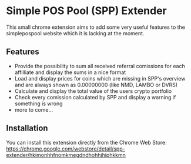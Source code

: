 # Simple POS Pool (SPP) Extender
This small chrome extension aims to add some very useful features to the simplepospool website which it is lacking at the moment.

Features
--------
- Provide the possibility to sum all received referral comissions for each affilliate and display the sums in a nice format
- Load and display prices for coins which are missing in SPP's overview and are always shown as 0.00000000 (like NMD, LAMBO or DVRS)
- Calculate and display the total value of the users crypto portfolio
- Check every comission calculated by SPP and display a warning if something is wrong
- more to come...

Installation
------------
You can install this extension directly from the Chrome Web Store:
https://chrome.google.com/webstore/detail/spp-extender/hkimonhhfnomkmegdndhohhjhiphkkmn
